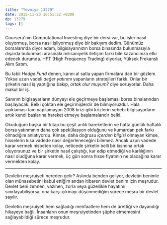 ```yaml
---
title: "Yevmiye 13279"
date: 2015-11-23 10:51:52 +0200
dp: 13279
tags: []
---
```


Coursera'nın Computational Investing diye bir dersi var, bu işler nasıl
oluyormuş, borsa nasıl işliyormuş diye bir bakıyım dedim. Günümüz borsalarında
diyor adam, bilgisayarınızın borsa binasında bulunmasıyla dışarda bulunması
arasınaki milisaniyelik iletişim farkı bile kazancınıza etki edecek durumda. HFT
(High Frequency Trading) diyorlar, Yüksek Frekanslı Alım Satım. 

Bu tabii *Hedge Fund* denen, karını al satla yapan firmalara dair bir
gözlem. Yoksa uzun vadeli *değer yatırımı* yapanların stratejileri farklı. Onlar
bir şirketin nasıl iş yaptığına bakıp, *ortak olur muyum?* diye soruyorlar. Daha
makul bir iş. 

Sanırım bilgisayarların dünyayı ele geçirmeye başlaması borsa binalarından
başlayacak. Belki çoktan ele geçirmişlerdir de bilmiyoruzdur. Hala açıklaması
tam yapılamayan 2008 krizi gibi krizlerin sebebi bilgisayarların artık kendi
başlarına hareket etmeye başlamalarıdır belki.

Okuduğum başka bir kitap bu çeşit anlık hareketlerin ve hatta günlük haftalık
borsa yatırımının daha çok spekülasyon olduğunu ve kumardan pek farkı olmadığını
anlatıyordu. Kimse, daha doğrusu *içerden bilgisi* olmayan kimse, hisselerin
kısa vadede nasıl değerleneceğini bilemez. Ancak uzun vadede karar vermek
nisbeten kolay, neticede şirketin belli bir kısmına ortak oluyorsunuz ve bir
şirketin nasıl çalıştığı, kar edip etmediği ve karlılığının nasıl oludğuna karar
vermek, üç gün sonra hisse fiyatının ne olacağına karar vermekten
kolay. 

------

Devletin meşruiyeti nereden gelir? Aslında benden geliyor, devletin benimle olan
münasebetini kabul ettiğim andan itibaren devlet benim için meşrudur. Devlet
beni zımnen, vazıhen, zorla veya güzellikle hayatımı sınırlayabiliyorsa, ona
karşı çıkmayı düşünmediğim sürece meşru bir devlet sayılır.

Devletin meşruiyeti hem sağladığı menfaatlere hem de ürettiği ve dayandığı
hikayeye bağlı. İnsanların onun meşruiyetinden şüphe etmemesini sağlayabildiği
sürece meşrudur. 

